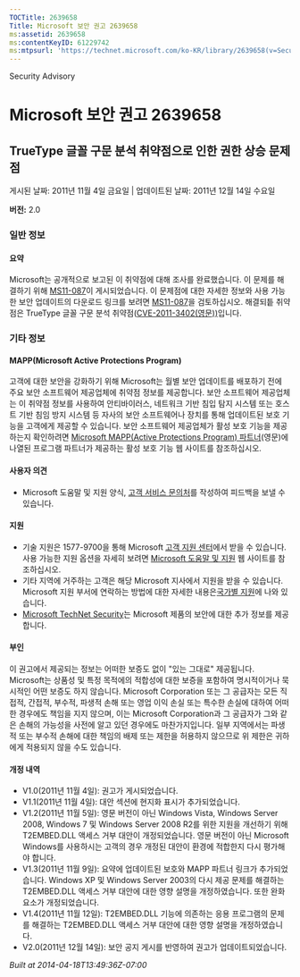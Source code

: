 ```yaml
---
TOCTitle: 2639658
Title: Microsoft 보안 권고 2639658
ms:assetid: 2639658
ms:contentKeyID: 61229742
ms:mtpsurl: 'https://technet.microsoft.com/ko-KR/library/2639658(v=Security.10)'
---
```


Security Advisory

Microsoft 보안 권고 2639658
===========================

TrueType 글꼴 구문 분석 취약점으로 인한 권한 상승 문제점
--------------------------------------------------------

게시된 날짜: 2011년 11월 4일 금요일 | 업데이트된 날짜: 2011년 12월 14일 수요일

**버전:** 2.0

### 일반 정보

#### 요약

Microsoft는 공개적으로 보고된 이 취약점에 대해 조사를 완료했습니다. 이 문제를 해결하기 위해 [MS11-087](http://go.microsoft.com/fwlink/?linkid=233008)이 게시되었습니다. 이 문제점에 대한 자세한 정보와 사용 가능한 보안 업데이트의 다운로드 링크를 보려면 [MS11-087](http://go.microsoft.com/fwlink/?linkid=233008)을 검토하십시오. 해결되틑 취약점은 TrueType 글꼴 구문 분석 취약점([CVE-2011-3402(영문))](http://www.cve.mitre.org/cgi-bin/cvename.cgi?name=cve-2011-3402)입니다.

### 기타 정보

#### MAPP(Microsoft Active Protections Program)

고객에 대한 보안을 강화하기 위해 Microsoft는 월별 보안 업데이트를 배포하기 전에 주요 보안 소프트웨어 제공업체에 취약점 정보를 제공합니다. 보안 소프트웨어 제공업체는 이 취약점 정보를 사용하여 안티바이러스, 네트워크 기반 침입 탐지 시스템 또는 호스트 기반 침임 방지 시스템 등 자사의 보안 소프트웨어나 장치를 통해 업데이트된 보호 기능을 고객에게 제공할 수 있습니다. 보안 소프트웨어 제공업체가 활성 보호 기능을 제공하는지 확인하려면 [Microsoft MAPP(Active Protections Program) 파트너](http://go.microsoft.com/fwlink/?linkid=215201)(영문)에 나열된 프로그램 파트너가 제공하는 활성 보호 기능 웹 사이트를 참조하십시오.

#### 사용자 의견

-   Microsoft 도움말 및 지원 양식, [고객 서비스 문의처](https://support.microsoft.com/common/survey.aspx?scid=sw;en;1257&showpage=1&ws=technet&sd=tech)를 작성하여 피드백을 보낼 수 있습니다.

#### 지원

-   기술 지원은 1577-9700을 통해 Microsoft [고객 지원 센터](http://go.microsoft.com/fwlink/?linkid=21131)에서 받을 수 있습니다. 사용 가능한 지원 옵션을 자세히 보려면 [Microsoft 도움말 및 지원](http://support.microsoft.com/) 웹 사이트를 참조하십시오.
-   기타 지역에 거주하는 고객은 해당 Microsoft 지사에서 지원을 받을 수 있습니다. Microsoft 지원 부서에 연락하는 방법에 대한 자세한 내용은[국가별 지원](http://go.microsoft.com/fwlink/?linkid=21155)에 나와 있습니다.
-   [Microsoft TechNet Security](http://go.microsoft.com/fwlink/?linkid=21132)는 Microsoft 제품의 보안에 대한 추가 정보를 제공합니다.

#### 부인

이 권고에서 제공되는 정보는 어떠한 보증도 없이 "있는 그대로" 제공됩니다. Microsoft는 상품성 및 특정 목적에의 적합성에 대한 보증을 포함하여 명시적이거나 묵시적인 어떤 보증도 하지 않습니다. Microsoft Corporation 또는 그 공급자는 모든 직접적, 간접적, 부수적, 파생적 손해 또는 영업 이익 손실 또는 특수한 손실에 대하여 어떠한 경우에도 책임을 지지 않으며, 이는 Microsoft Corporation과 그 공급자가 그와 같은 손해의 가능성을 사전에 알고 있던 경우에도 마찬가지입니다. 일부 지역에서는 파생적 또는 부수적 손해에 대한 책임의 배제 또는 제한을 허용하지 않으므로 위 제한은 귀하에게 적용되지 않을 수도 있습니다.

#### 개정 내역

-   V1.0(2011년 11월 4일): 권고가 게시되었습니다.
-   V1.1(2011년 11월 4일): 대안 섹션에 현지화 표시가 추가되었습니다.
-   V1.2(2011년 11월 5일): 영문 버전이 아닌 Windows Vista, Windows Server 2008, Windows 7 및 Windows Server 2008 R2를 위한 지원을 개선하기 위해 T2EMBED.DLL 액세스 거부 대안이 개정되었습니다. 영문 버전이 아닌 Microsoft Windows를 사용하시는 고객의 경우 개정된 대안이 환경에 적합한지 다시 평가해야 합니다.
-   V1.3(2011년 11월 9일): 요약에 업데이트된 보호와 MAPP 파트너 링크가 추가되었습니다. Windows XP 및 Windows Server 2003의 다시 제공 문제를 해결하는 T2EMBED.DLL 액세스 거부 대안에 대한 영향 설명을 개정하였습니다. 또한 완화 요소가 개정되었습니다.
-   V1.4(2011년 11월 12일): T2EMBED.DLL 기능에 의존하는 응용 프로그램의 문제를 해결하는 T2EMBED.DLL 액세스 거부 대안에 대한 영향 설명을 개정하였습니다.
-   V2.0(2011년 12월 14일): 보안 공지 게시를 반영하여 권고가 업데이트되었습니다.

*Built at 2014-04-18T13:49:36Z-07:00*

